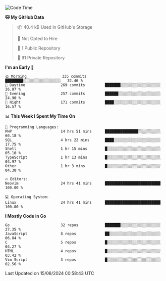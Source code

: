 
<!--START_SECTION:waka-->
![Code Time](http://img.shields.io/badge/Code%20Time-5%2C162%20hrs%2033%20mins-blue)

**🐱 My GitHub Data** 

> 📦 40.4 kB Used in GitHub's Storage 
 > 
> 🚫 Not Opted to Hire
 > 
> 📜 1 Public Repository 
 > 
> 🔑 91 Private Repository 
 > 
**I'm an Early 🐤** 

```text
🌞 Morning                335 commits         ████████░░░░░░░░░░░░░░░░░   32.46 % 
🌆 Daytime                269 commits         ███████░░░░░░░░░░░░░░░░░░   26.07 % 
🌃 Evening                257 commits         ██████░░░░░░░░░░░░░░░░░░░   24.90 % 
🌙 Night                  171 commits         ████░░░░░░░░░░░░░░░░░░░░░   16.57 % 
```


📊 **This Week I Spent My Time On** 

```text
💬 Programming Languages: 
PHP                      14 hrs 51 mins      ███████████████░░░░░░░░░░   60.18 % 
SQL                      4 hrs 22 mins       ████░░░░░░░░░░░░░░░░░░░░░   17.75 % 
Shell                    1 hr 15 mins        █░░░░░░░░░░░░░░░░░░░░░░░░   05.10 % 
TypeScript               1 hr 13 mins        █░░░░░░░░░░░░░░░░░░░░░░░░   04.97 % 
Other                    1 hr 3 mins         █░░░░░░░░░░░░░░░░░░░░░░░░   04.30 % 

🔥 Editors: 
Neovim                   24 hrs 41 mins      █████████████████████████   100.00 % 

💻 Operating System: 
Linux                    24 hrs 41 mins      █████████████████████████   100.00 % 
```

**I Mostly Code in Go** 

```text
Go                       32 repos            ███████░░░░░░░░░░░░░░░░░░   27.35 % 
JavaScript               8 repos             ██░░░░░░░░░░░░░░░░░░░░░░░   06.84 % 
C                        5 repos             █░░░░░░░░░░░░░░░░░░░░░░░░   04.27 % 
HTML                     4 repos             █░░░░░░░░░░░░░░░░░░░░░░░░   03.42 % 
Vim Script               3 repos             █░░░░░░░░░░░░░░░░░░░░░░░░   02.56 % 
```




 Last Updated on 15/08/2024 00:58:43 UTC
<!--END_SECTION:waka-->
